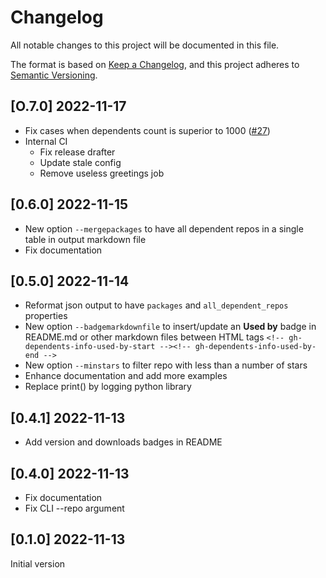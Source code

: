 # Changelog

All notable changes to this project will be documented in this file.

The format is based on [Keep a Changelog](https://keepachangelog.com/en/1.0.0/), and this project adheres to [Semantic Versioning](https://semver.org/spec/v2.0.0.html).

## [O.7.0] 2022-11-17

- Fix cases when dependents count is superior to 1000 ([#27](https://github.com/nvuillam/github-dependents-info/issues/27))
- Internal CI
  - Fix release drafter
  - Update stale config
  - Remove useless greetings job

## [0.6.0] 2022-11-15

- New option `--mergepackages` to have all dependent repos in a single table in output markdown file
- Fix documentation

## [0.5.0] 2022-11-14

- Reformat json output to have `packages` and `all_dependent_repos` properties
- New option `--badgemarkdownfile` to insert/update an **Used by** badge in README.md or other markdown files between HTML tags `<!-- gh-dependents-info-used-by-start --><!-- gh-dependents-info-used-by-end -->`
- New option `--minstars` to filter repo with less than a number of stars
- Enhance documentation and add more examples
- Replace print() by logging python library

## [0.4.1] 2022-11-13

- Add version and downloads badges in README

## [0.4.0] 2022-11-13

- Fix documentation
- Fix CLI --repo argument

## [0.1.0] 2022-11-13

Initial version
